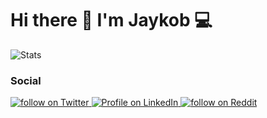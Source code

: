 # Hi there 👋 I'm Jaykob 💻

![Stats](https://komarev.com/ghpvc/?username=jaykobpc&color=green)

### Social

<a href="https://twitter.com/jaykob_w">
  <img src="https://img.shields.io/badge/jaykob_w-%231DA1F2.svg?style=for-the-badge&logo=Twitter&logoColor=white" alt="follow on Twitter">
</a>

<a href="https://www.linkedin.com/in/jacob-watenga-81496b136/">
  <img src="https://img.shields.io/badge/linkedin-%230077B5.svg?style=for-the-badge&logo=linkedin&logoColor=white" alt="Profile on LinkedIn">
</a>

<a href="https://www.reddit.com/user/jaykobpc">
  <img src="https://img.shields.io/badge/Reddit-FF4500?style=for-the-badge&logo=reddit&logoColor=white" alt="follow on Reddit">
</a>

